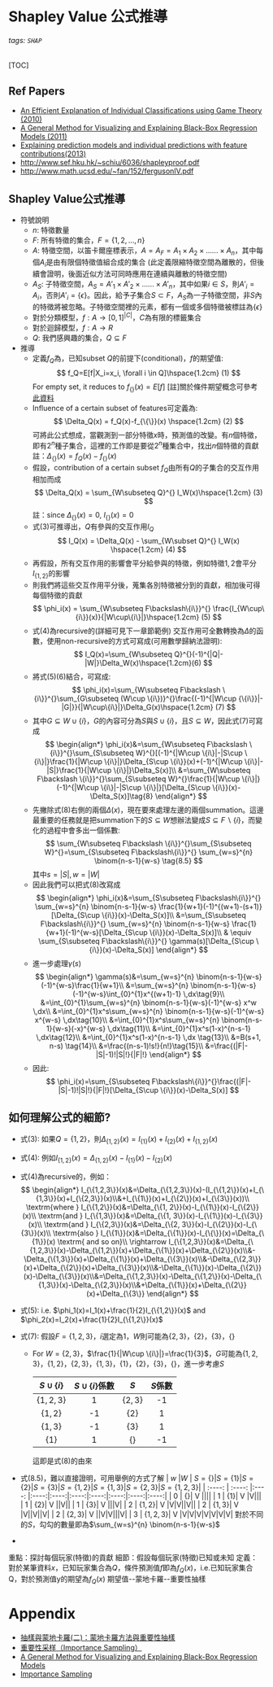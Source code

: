 # Shapley Value 公式推導
###### tags: `SHAP`
[TOC]

## Ref Papers
 - [An Efficient Explanation of Individual Classifications using Game Theory (2010)](https://www.jmlr.org/papers/volume11/strumbelj10a/strumbelj10a.pdf)
 - [A General Method for Visualizing and Explaining Black-Box Regression Models (2011)](http://file.biolab.si/files/ml1/2011-Strumbelj-Kononenko-ICANNGA.pdf)
 - [Explaining prediction models and individual predictions with feature contributions(2013)](https://www.semanticscholar.org/paper/Explaining-prediction-models-and-individual-with-%C5%A0trumbelj-Kononenko/8fd17bf36bc22477bb2237c2be6e3212b753969d?year%5B0%5D=2015&year%5B1%5D=2020&sort=relevance&page=2)
 - http://www.sef.hku.hk/~schiu/6036/shapleyproof.pdf
 - http://www.math.ucsd.edu/~fan/152/fergusonIV.pdf
## Shapley Value公式推導
- 符號說明
    - $n$: 特徵數量
    - $F$: 所有特徵的集合，$F=\{1, 2, ..., n\}$
    - $A$: 特徵空間，以笛卡爾座標表示，$A=A_F=A_1\times A_2 \times ......\times A_n$，其中每個$A_i$是由有限個特徵值組合成的集合 (此定義限縮特徵空間為離散的，但後續會證明，後面近似方法可同時應用在連續與離散的特徵空間)
    - $A_S$: 子特徵空間，$A_S=A'_1\times A'_2 \times ......\times A'_n$，其中如果$i\in S$，則$A'_i=A_i$，否則$A'_i=\{\epsilon\}$。因此，給予子集合$S\subset F$，$A_S$為一子特徵空間，非$S$內的特徵將被忽略。子特徵空間裡的元素，都有一個或多個特徵被標註為$\{\epsilon\}$
    - 對於分類模型，$f:A\rightarrow [0, 1]^{|C|}$，$C$為有限的標籤集合
    - 對於迴歸模型，$f:A\rightarrow R$
    - $Q$: 我們感興趣的集合，$Q\subseteq F$
- 推導
    - 定義$f_Q$為，已知subset $Q$的前提下(conditional)，$f$的期望值:
$$
f_Q=E[f|X_i=x_i, \forall i \in Q]\hspace{1.2cm} (1)
$$
For empty set, it reduces to $f_{\{\}}(x)=E[f]$
[註]關於條件期望概念可參考[此資料](http://www.math.ncu.edu.tw/~yu/ps99/boards/lec43_ps_99.pdf)
    - Influence of a certain subset of features可定義為:
 $$
 \Delta_Q(x) = f_Q(x)-f_{\{\}}(x) \hspace{1.2cm} (2)
 $$
 可將此公式想成，當觀測到一部分特徵$x$時，預測值的改變。有$n$個特徵，即有$2^n$種子集合，這裡的工作即是要從$2^n$種集合中，找出$n$個特徵的貢獻
 註：$\Delta_{\{\}}(x) = f_Q(x)-f_{\{\}}(x)$
  - 假設，contribution of a certain subset $f_Q$由所有$Q$的子集合的交互作用相加而成
 $$
 \Delta_Q(x) = \sum_{W\subseteq Q}^{} I_W(x)\hspace{1.2cm} (3)
 $$
 註：since $\Delta_{\{\}}(x)=0$, $I_{\{\}}(x)=0$
  - 式(3)可推導出，$Q$有參與的交互作用$I_Q$
 $$
 I_Q(x) = \Delta_Q(x) - \sum_{W\subset Q}^{} I_W(x)
 \hspace{1.2cm} (4)
 $$
  - 再假設，所有交互作用的影響會平分給參與的特徵，例如特徵$1,2$會平分$I_{\{1, 2\}}$的影響
  - 則我們將這些交互作用平分後，蒐集各別特徵被分到的貢獻，相加後可得每個特徵的貢獻
 $$
 \phi_i(x) = \sum_{W\subseteq F\backslash\{i\}}^{} \frac{I_{W\cup\{i\}}(x)}{|W\cup\{i\}|}\hspace{1.2cm} (5)
 $$
  - 式(4)為recursive的(詳細可見下一章節範例)
   交互作用可全數轉換為$\Delta$的函數，使用non-recursive的方式可寫成(可用數學歸納法證明):
  $$
  I_Q(x)=\sum_{W\subseteq Q}^{}(-1)^{|Q|-|W|}\Delta_W(x)\hspace{1.2cm}(6)
  $$
  - 將式(5)(6)結合，可寫成:
  $$
  \phi_i(x)=\sum_{W\subseteq F\backslash \{i\}}^{}\sum_{G\subseteq (W\cup \{i\})}^{}\frac{(-1)^{|W\cup {\{i\}}|-|G|}}{|W\cup\{i\}|}\Delta_G(x)\hspace{1.2cm} (7)
  $$
  - 其中$G\subseteq W\cup \{i\}$，$G$的內容可分為$S$與$S\cup \{i\}$，且$S\subseteq W$，因此式(7)可寫成
  $$
  \begin{align*}
  \phi_i(x)&=\sum_{W\subseteq F\backslash \{i\}}^{}\sum_{S\subseteq W}^{}[(-1)^{|W\cup \{i\}|-|S\cup \{i\}|}\frac{1}{|W\cup \{i\}|}\Delta_{S\cup \{i\}}(x)+(-1)^{|W\cup \{i\}|-|S|}\frac{1}{|W\cup \{i\}|}\Delta_S(x)]\\
  &=\sum_{W\subseteq F\backslash \{i\}}^{}\sum_{S\subseteq W}^{}\frac{1}{|W\cup \{i\}|}(-1)^{|W\cup \{i\}|-|S\cup \{i\}|}[\Delta_{S\cup \{i\}}(x)-\Delta_S(x)]\tag{8}
  \end{align*}
  $$
  - 先撇除式(8)右側的兩個$\Delta(x)$，現在要來處理左邊的兩個summation。這邊最重要的任務就是把summation下的$S\subseteq W$想辦法變成$S\subseteq F\backslash\{i\}$，而變化的過程中會多出一個係數:
  $$
  \sum_{W\subseteq F\backslash \{i\}}^{}\sum_{S\subseteq W}^{}=\sum_{S\subseteq F\backslash\{i\}}^{} \sum_{w=s}^{n} \binom{n-s-1}{w-s} \tag{8.5}
  $$
  其中$s=|S|, w=|W|$
  - 因此我們可以把式(8)改寫成
  $$
  \begin{align*}
  \phi_i(x)&=\sum_{S\subseteq F\backslash\{i\}}^{} \sum_{w=s}^{n} \binom{n-s-1}{w-s} \frac{1}{w+1}(-1)^{(w+1)-(s+1)}[\Delta_{S\cup \{i\}}(x)-\Delta_S(x)]\\
  &=\sum_{S\subseteq F\backslash\{i\}}^{} \sum_{w=s}^{n} \binom{n-s-1}{w-s} \frac{1}{w+1}(-1)^{w-s}[\Delta_{S\cup \{i\}}(x)-\Delta_S(x)]\\
  & \equiv \sum_{S\subseteq F\backslash\{i\}}^{} \gamma(s)[\Delta_{S\cup \{i\}}(x)-\Delta_S(x)]
  \end{align*}
  $$
  - 進一步處理$\gamma(s)$
  $$
  \begin{align*}
  \gamma(s)&=\sum_{w=s}^{n} \binom{n-s-1}{w-s}(-1)^{w-s}\frac{1}{w+1}\\
  &=\sum_{w=s}^{n} \binom{n-s-1}{w-s}(-1)^{w-s}\int_{0}^{1}x^{(w+1)-1} \,dx\tag{9}\\
  &=\int_{0}^{1}\sum_{w=s}^{n} \binom{n-s-1}{w-s}(-1)^{w-s} x^w \,dx\\
  &=\int_{0}^{1}x^s\sum_{w=s}^{n} \binom{n-s-1}{w-s}(-1)^{w-s} x^{w-s} \,dx\tag{10}\\
  &=\int_{0}^{1}x^s\sum_{w=s}^{n} \binom{n-s-1}{w-s}(-x)^{w-s} \,dx\tag{11}\\
  &=\int_{0}^{1}x^s(1-x)^{n-s-1} \,dx\tag{12}\\
  &=\int_{0}^{1}x^s(1-x)^{n-s-1} \,dx \tag{13}\\
  &=B(s+1, n-s) \tag{14}\\
  &=\frac{(n-s-1)!s!}{n!}\tag{15}\\
  &=\frac{(|F|-|S|-1)!|S|!}{|F|!}
  \end{align*}
  $$
  - 因此:
  $$
  \phi_i(x)=\sum_{S\subseteq F\backslash\{i\}}^{}\frac{(|F|-|S|-1)!|S|!}{|F|!}[\Delta_{S\cup \{i\}}(x)-\Delta_S(x)]
  $$
## 如何理解公式的細節?
- 式(3): 如果$Q=\{1,2\}$，則$\Delta_{\{1,2\}}(x)=I_{\{1\}}(x)+I_{\{2\}}(x)+I_{\{1,2\}}(x)$
- 式(4): 例如$I_{\{1,2\}}(x)=\Delta_{\{1, 2\}}(x)-I_{\{1\}}(x)-I_{\{2\}}(x)$
- 式(4)為recursive的，例如：
 $$
  \begin{align*}
  I_{\{1,2,3\}}(x)&=\Delta_{\{1,2,3\}}(x)-(I_{\{1,2\}}(x)+I_{\{1,3\}}(x)+I_{\{2,3\}}(x)\\&+I_{\{1\}}(x)+I_{\{2\}}(x)+I_{\{3\}}(x))\\
  \textrm{where } I_{\{1,2\}}(x)&=\Delta_{\{1, 2\}}(x)-I_{\{1\}}(x)-I_{\{2\}}(x)\\
  \textrm{and } I_{\{1,3\}}(x)&=\Delta_{\{1, 3\}}(x)-I_{\{1\}}(x)-I_{\{3\}}(x)\\
  \textrm{and } I_{\{2,3\}}(x)&=\Delta_{\{2, 3\}}(x)-I_{\{2\}}(x)-I_{\{3\}}(x)\\
  \textrm{also } I_{\{1\}}(x)&=\Delta_{\{1\}}(x)-I_{\{\}}(x)=\Delta_{\{1\}}(x) \textrm{ and so on}\\
  \rightarrow I_{\{1,2,3\}}(x)&=\Delta_{\{1,2,3\}}(x)-\Delta_{\{1,2\}}(x)+\Delta_{\{1\}}(x)+\Delta_{\{2\}}(x)\\&-\Delta_{\{1,3\}}(x)+\Delta_{\{1\}}(x)+\Delta_{\{3\}}(x)\\&-\Delta_{\{2,3\}}(x)+\Delta_{\{2\}}(x)+\Delta_{\{3\}}(x)\\&-\Delta_{\{1\}}(x)-\Delta_{\{2\}}(x)-\Delta_{\{3\}}(x)\\&=\Delta_{\{1,2,3\}}(x)-\Delta_{\{1,2\}}(x)-\Delta_{\{1,3\}}(x)-\Delta_{\{2,3\}}(x)\\&+\Delta_{\{1\}}(x)+\Delta_{\{2\}}(x)+\Delta_{\{3\}}
  \end{align*}
 $$
- 式(5):  i.e. $\phi_1(x)=I_1(x)+\frac{1}{2}I_{\{1,2\}}(x)$ and $\phi_2(x)=I_2(x)+\frac{1}{2}I_{\{1,2\}}(x)$
- 式(7): 假設$F=\{1,2,3\}$，$i$選定為$1$，$W$則可能為$\{2,3\}， \{2\}， \{3\}， \{\}$
    - For $W=\{2,3\}$，$\frac{1}{|W\cup \{i\}|}=\frac{1}{3}$，$G$可能為$\{1,2,3\}，\{1,2\}，\{2,3\}，\{1,3\}，\{1\}，\{2\}， \{3\}， \{\}$，進一步考慮$S$

        | $S\cup\{i\}$ | $S\cup\{i\}$係數 | $S$ |$S$係數 |
        | :----: | :----: | :----: |:----:|
        | $\{1,2,3\}$ | 1     | $\{2,3\}$     | -1|
        | $\{1,2\}$ | -1     | $\{2\}$     | 1|
        | $\{1,3\}$ | -1     | $\{3\}$     | 1|
        | $\{1\}$ | 1     | $\{\}$     | -1|
        這即是式(8)的由來
- 式(8.5)，難以直接證明，可用舉例的方式了解
    | $w$ |$W$ | $S=\{\}$|$S=\{1\}$|$S=\{2\}$|$S=\{3\}$|$S=\{1,2\}$|$S=\{1,3\}$|$S=\{2,3\}$|$S=\{1,2,3\}$|
    | :----: | :----: |:----: |:----:|:----:|:----:|:----:|:----:|:----:|:----:|
    | 0 | $\{\}$| V     ||||
    | 1 | $\{1\}$| V     |V|||
    | 1 | $\{2\}$| V     ||V||
    | 1 | $\{3\}$| V     |||V|
    | 2 | $\{1,2\}$| V     |V|V||V||
    | 2 | $\{1,3\}$| V     |V||V||V|
    | 2 | $\{2,3\}$| V     ||V|V|||V|
    | 3 | $\{1,2,3\}$| V     |V|V|V|V|V|V|V|
    對於不同的$S$，勾勾的數量即為$\sum_{w=s}^{n} \binom{n-s-1}{w-s}$
    
- 
重點：探討每個玩家(特徵)的貢獻
細節：假設每個玩家(特徵)已知或未知
定義：對於某筆資料$x$，已知玩家集合為$Q$，條件預測值$f$即為$f_Q(x)$，i.e.已知玩家集合Q，對於預測值y的期望為$f_Q(x)$
期望值--蒙地卡羅--重要性抽樣

# Appendix
- [抽樣與蒙地卡羅(二)：蒙地卡羅方法與重要性抽樣](https://medium.com/%E6%95%B8%E5%AD%B8-%E4%BA%BA%E5%B7%A5%E6%99%BA%E6%85%A7%E8%88%87%E8%9F%92%E8%9B%87/%E6%8A%BD%E6%A8%A3%E8%88%87%E8%92%99%E5%9C%B0%E5%8D%A1%E7%BE%85-%E4%BA%8C-%E8%92%99%E5%9C%B0%E5%8D%A1%E7%BE%85%E6%96%B9%E6%B3%95%E8%88%87%E9%87%8D%E8%A6%81%E6%80%A7%E6%8A%BD%E6%A8%A3-7558764151b9)
- [重要性采样（Importance Sampling）](https://zhuanlan.zhihu.com/p/41217212)
- [A General Method for Visualizing and Explaining Black-Box Regression Models](http://file.biolab.si/files/ml1/2011-Strumbelj-Kononenko-ICANNGA.pdf)
- [Importance Sampling](https://www.youtube.com/watch?v=V8f8ueBc9sY&ab_channel=BenLambert)